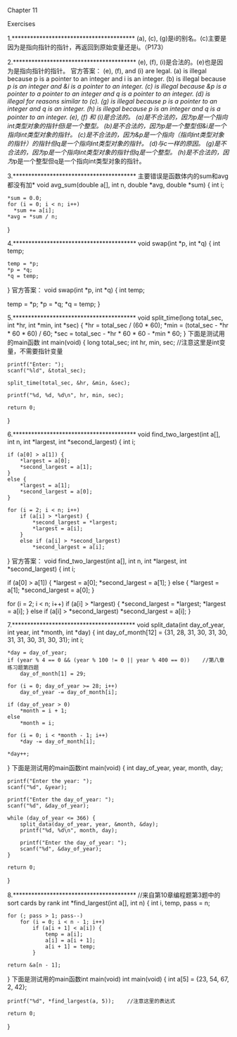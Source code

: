 Chapter 11

Exercises

1.****************************************
(a), (c), (g)是i的别名。(c)主要是因为是指向指针的指针，再返回到原始变量还是i。（P173）

2.****************************************
(e), (f), (i)是合法的。(e)也是因为是指向指针的指针。
官方答案：
(e), (f), and (i) are legal. (a) is illegal because p is a pointer to an integer and i is an integer. (b) is illegal because *p is an integer and &i is a pointer to an integer. (c) is illegal because &p is a pointer to a pointer to an integer and q is a pointer to an integer. (d) is illegal for reasons similar to (c). (g) is illegal because p is a pointer to an integer and *q is an integer. (h) is illegal because *p is an integer and q is a pointer to an integer.
(e), (f) 和 (i)是合法的。
(a)是不合法的，因为p是一个指向int类型对象的指针但i是一个整型。
(b)是不合法的，因为*p是一个整型但&i是一个指向int类型对象的指针。
(c)是不合法的，因为&p是一个指向（指向int类型对象的指针）的指针但q是一个指向int类型对象的指针。
(d)与c一样的原因。
(g)是不合法的，因为p是一个指向int类型对象的指针但*q是一个整型。
(h)是不合法的，因为*p是一个整型但q是一个指向int类型对象的指针。

3.****************************************
主要错误是函数体内的sum和avg都没有加*
void avg_sum(double a[], int n, double *avg, double *sum)
{
    int i;

    *sum = 0.0;
    for (i = 0; i < n; i++)
      *sum += a[i];
    *avg = *sum / n;
}

4.****************************************
void swap(int *p, int *q)
{
    int temp;
    
    temp = *p;
    *p = *q;
    *q = temp;
}
官方答案：
void swap(int *p, int *q)
{
  int temp;

  temp = *p;
  *p = *q;
  *q = temp;
}

5.****************************************
void split_time(long total_sec, int *hr, int *min, int *sec)
{
    *hr = total_sec / (60 * 60);
    *min = (total_sec - *hr * 60 * 60) / 60;
    *sec = total_sec - *hr * 60 * 60 - *min * 60;
}
下面是测试用的main函数
int main(void)
{
    long total_sec;
    int hr, min, sec;    //注意这里是int变量，不需要指针变量

    printf("Enter: ");
    scanf("%ld", &total_sec);

    split_time(total_sec, &hr, &min, &sec);

    printf("%d, %d, %d\n", hr, min, sec);

    return 0;
}

6.****************************************
void find_two_largest(int a[], int n, int *largest, int *second_largest)
{
    int i;

    if (a[0] > a[1]) {
        *largest = a[0];
        *second_largest = a[1];
    }
    else {
        *largest = a[1];
        *second_largest = a[0];
    }

    for (i = 2; i < n; i++)
        if (a[i] > *largest) {
            *second_largest = *largest;
            *largest = a[i];
        }
        else if (a[i] > *second_largest)
            *second_largest = a[i];
}
官方答案：
void find_two_largest(int a[], int n, int *largest,
                      int *second_largest)
{
  int i;

  if (a[0] > a[1]) {
    *largest = a[0];
    *second_largest = a[1];
  } else {
    *largest = a[1];
    *second_largest = a[0];
  }

  for (i = 2; i < n; i++)
    if (a[i] > *largest) {
      *second_largest = *largest;
      *largest = a[i];
    } else if (a[i] > *second_largest)
      *second_largest = a[i];
}

7.****************************************
void split_data(int day_of_year, int year, int *month, int *day)
{
    int day_of_month[12] = {31, 28, 31, 30, 31, 30, 31, 31, 30, 31, 30, 31};
    int i;

    *day = day_of_year;
    if (year % 4 == 0 && (year % 100 != 0 || year % 400 == 0))    //第八章练习题第四题
        day_of_month[1] = 29;

    for (i = 0; day_of_year >= 28; i++)
        day_of_year -= day_of_month[i];

    if (day_of_year > 0)
        *month = i + 1;
    else
        *month = i;

    for (i = 0; i < *month - 1; i++)
        *day -= day_of_month[i];

    *day++;
}
下面是测试用的main函数int main(void)
{
    int day_of_year, year, month, day;

    printf("Enter the year: ");
    scanf("%d", &year);

    printf("Enter the day_of_year: ");
    scanf("%d", &day_of_year);

    while (day_of_year <= 366) {
        split_data(day_of_year, year, &month, &day);
        printf("%d, %d\n", month, day);

        printf("Enter the day_of_year: ");
        scanf("%d", &day_of_year);
    }

    return 0;
}

8.****************************************
//来自第10章编程题第3题中的sort cards by rank
int *find_largest(int a[], int n)
{
    int i, temp, pass = n;

    for (; pass > 1; pass--)
        for (i = 0; i < n - 1; i++)
            if (a[i + 1] < a[i]) {
                temp = a[i];
                a[i] = a[i + 1];
                a[i + 1] = temp;
            }

    return &a[n - 1];
}
下面是测试用的main函数int main(void)
int main(void)
{
    int a[5] = {23, 54, 67, 2, 42};

    printf("%d", *find_largest(a, 5));    //注意这里的表达式

    return 0;
}
